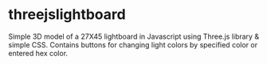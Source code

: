 # threejslightboard
Simple 3D model of a 27X45 lightboard in Javascript using Three.js library & simple CSS.
Contains buttons for changing light colors by specified color or entered hex color.
